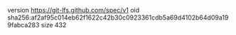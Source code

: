 version https://git-lfs.github.com/spec/v1
oid sha256:af2af95c014eb62f1622c42b30c0923361cdb5a69d4102b64d09a199fabca283
size 432
